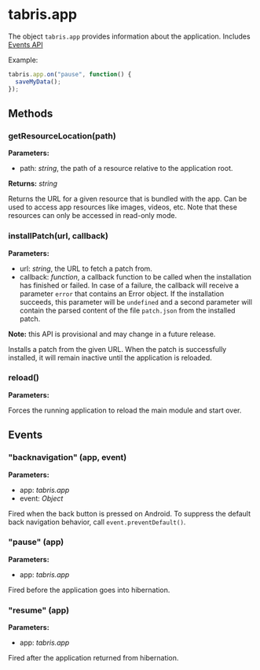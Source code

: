 ---
---
# tabris.app

The object `tabris.app` provides information about the application.
Includes [Events API](Events.md)

Example:

```js
tabris.app.on("pause", function() {
  saveMyData();
});
```

## Methods

### getResourceLocation(path)


**Parameters:** 

- path: *string*, the path of a resource relative to the application root.

**Returns:** *string*

Returns the URL for a given resource that is bundled with the app. Can be used to access app resources like images, videos, etc. Note that these resources can only be accessed in read-only mode.

### installPatch(url, callback)


**Parameters:** 

- url: *string*, the URL to fetch a patch from.
- callback: *function*, a callback function to be called when the installation has finished or failed. In case of a failure, the callback will receive a parameter `error` that contains an Error object. If the installation succeeds, this parameter will be `undefined` and a second parameter will contain the parsed content of the file `patch.json` from the installed patch.


**Note:** this API is provisional and may change in a future release.

Installs a patch from the given URL. When the patch is successfully installed, it will remain inactive until the application is reloaded.

### reload()


**Parameters:** 



Forces the running application to reload the main module and start over.


## Events

### "backnavigation" (app, event)

**Parameters:** 

- app: *tabris.app*
- event: *Object*

Fired when the back button is pressed on Android. To suppress the default back navigation behavior, call `event.preventDefault()`.

### "pause" (app)

**Parameters:** 

- app: *tabris.app*

Fired before the application goes into hibernation.

### "resume" (app)

**Parameters:** 

- app: *tabris.app*

Fired after the application returned from hibernation.

